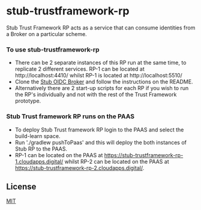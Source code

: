 # stub-trustframework-rp

Stub Trust Framework RP acts as a service that can consume identities from a Broker on a particular scheme.  

### To use stub-trustframework-rp
* There can be 2 separate instances of this RP run at the same time, to replicate 2 different services. RP-1 can be located at http://localhost:4410/ whilst RP-1 is located at http://localhost:5510/
* Clone the [Stub OIDC Broker](https://github.com/alphagov/stub-oidc-broker) and follow the instructions on the README. 
* Alternatively there are 2 start-up scripts for each RP if you wish to run the RP's individually and not with the rest of the Trust Framework prototype. 

### Stub Trust framework RP runs on the PAAS
* To deploy Stub Trust framework RP login to the PAAS and select the build-learn space. 
* Run './gradlew pushToPaas' and this will deploy the both instances of Stub RP to the PAAS.
* RP-1 can be located on the PAAS at https://stub-trustframework-rp-1.cloudapps.digital/ whilst RP-2 can be located on the PAAS at https://stub-trustframework-rp-2.cloudapps.digital/.

## License

[MIT](https://github.com/alphagov/stub-trustframework-rp/blob/master/LICENCE)
